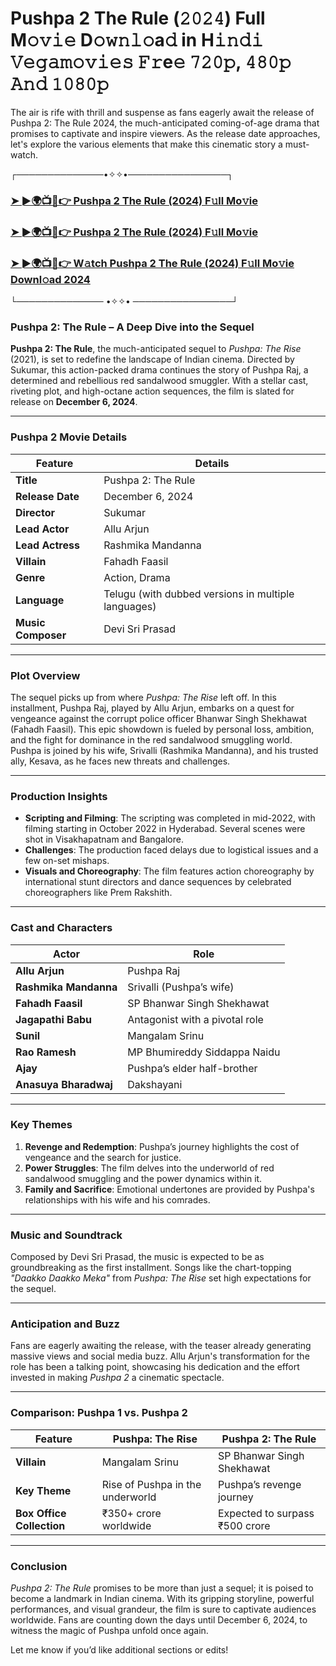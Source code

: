 # Pushpa 2 The Rule (𝟸𝟶𝟸𝟺) Full M𝚘𝚟𝚒𝚎 D𝚘𝚠𝚗𝚕𝚘a𝚍 in H𝚒𝚗𝚍𝚒 𝚅𝚎𝚐𝚊𝚖𝚘𝚟𝚒𝚎𝚜 𝙵𝚛e𝚎 𝟽𝟸𝟶𝚙, 𝟺𝟾𝟶𝚙 𝙰𝚗𝚍 𝟷𝟶𝟾𝟶𝚙

The air is rife with thrill and suspense as fans eagerly await the release of Pushpa 2: The Rule 2024, the much-anticipated coming-of-age drama that promises to captivate and inspire viewers. As the release date approaches, let's explore the various elements that make this cinematic story a must-watch.

┌──────────────•✧✧•────────────────┐

<h3><a href="https://downx.org/pushpa-ab">➤ ►🌍📺📱👉 Pushpa 2 The Rule (2024) F𝚞ll Mo𝚟ie</a></h3>

<h3><a href="https://downx.org/pushpa-ab">➤ ►🌍📺📱👉 Pushpa 2 The Rule (2024) F𝚞ll Mo𝚟ie</a></h3>

<h3><a href="https://downx.org/pushpa-ab">➤ ►🌍📺📱👉 W𝚊tch Pushpa 2 The Rule (2024) F𝚞ll Mo𝚟ie Downl𝚘ad 2024</a></h3>

└────────────── •✧✧• ────────────────┘

### Pushpa 2: The Rule – A Deep Dive into the Sequel

**Pushpa 2: The Rule**, the much-anticipated sequel to *Pushpa: The Rise* (2021), is set to redefine the landscape of Indian cinema. Directed by Sukumar, this action-packed drama continues the story of Pushpa Raj, a determined and rebellious red sandalwood smuggler. With a stellar cast, riveting plot, and high-octane action sequences, the film is slated for release on **December 6, 2024**.

---

### Pushpa 2 Movie Details
| Feature              | Details                                     |
|----------------------|---------------------------------------------|
| **Title**            | Pushpa 2: The Rule                        |
| **Release Date**     | December 6, 2024                          |
| **Director**         | Sukumar                                   |
| **Lead Actor**       | Allu Arjun                                |
| **Lead Actress**     | Rashmika Mandanna                         |
| **Villain**          | Fahadh Faasil                             |
| **Genre**            | Action, Drama                            |
| **Language**         | Telugu (with dubbed versions in multiple languages) |
| **Music Composer**   | Devi Sri Prasad                           |

---

### Plot Overview
The sequel picks up from where *Pushpa: The Rise* left off. In this installment, Pushpa Raj, played by Allu Arjun, embarks on a quest for vengeance against the corrupt police officer Bhanwar Singh Shekhawat (Fahadh Faasil). This epic showdown is fueled by personal loss, ambition, and the fight for dominance in the red sandalwood smuggling world. Pushpa is joined by his wife, Srivalli (Rashmika Mandanna), and his trusted ally, Kesava, as he faces new threats and challenges.

---

### Production Insights
- **Scripting and Filming**: The scripting was completed in mid-2022, with filming starting in October 2022 in Hyderabad. Several scenes were shot in Visakhapatnam and Bangalore.
- **Challenges**: The production faced delays due to logistical issues and a few on-set mishaps.
- **Visuals and Choreography**: The film features action choreography by international stunt directors and dance sequences by celebrated choreographers like Prem Rakshith.

---

### Cast and Characters
| Actor               | Role                                           |
|---------------------|------------------------------------------------|
| **Allu Arjun**      | Pushpa Raj                                    |
| **Rashmika Mandanna**| Srivalli (Pushpa’s wife)                     |
| **Fahadh Faasil**   | SP Bhanwar Singh Shekhawat                    |
| **Jagapathi Babu**  | Antagonist with a pivotal role                |
| **Sunil**           | Mangalam Srinu                                |
| **Rao Ramesh**      | MP Bhumireddy Siddappa Naidu                  |
| **Ajay**            | Pushpa’s elder half-brother                  |
| **Anasuya Bharadwaj**| Dakshayani                                   |

---

### Key Themes
1. **Revenge and Redemption**: Pushpa’s journey highlights the cost of vengeance and the search for justice.
2. **Power Struggles**: The film delves into the underworld of red sandalwood smuggling and the power dynamics within it.
3. **Family and Sacrifice**: Emotional undertones are provided by Pushpa's relationships with his wife and his comrades.

---

### Music and Soundtrack
Composed by Devi Sri Prasad, the music is expected to be as groundbreaking as the first installment. Songs like the chart-topping *"Daakko Daakko Meka"* from *Pushpa: The Rise* set high expectations for the sequel.

---

### Anticipation and Buzz
Fans are eagerly awaiting the release, with the teaser already generating massive views and social media buzz. Allu Arjun's transformation for the role has been a talking point, showcasing his dedication and the effort invested in making *Pushpa 2* a cinematic spectacle.

---

### Comparison: Pushpa 1 vs. Pushpa 2
| Feature                  | Pushpa: The Rise           | Pushpa 2: The Rule             |
|--------------------------|----------------------------|--------------------------------|
| **Villain**              | Mangalam Srinu            | SP Bhanwar Singh Shekhawat    |
| **Key Theme**            | Rise of Pushpa in the underworld | Pushpa’s revenge journey     |
| **Box Office Collection**| ₹350+ crore worldwide     | Expected to surpass ₹500 crore|

---

### Conclusion
*Pushpa 2: The Rule* promises to be more than just a sequel; it is poised to become a landmark in Indian cinema. With its gripping storyline, powerful performances, and visual grandeur, the film is sure to captivate audiences worldwide. Fans are counting down the days until December 6, 2024, to witness the magic of Pushpa unfold once again.

Let me know if you’d like additional sections or edits!
